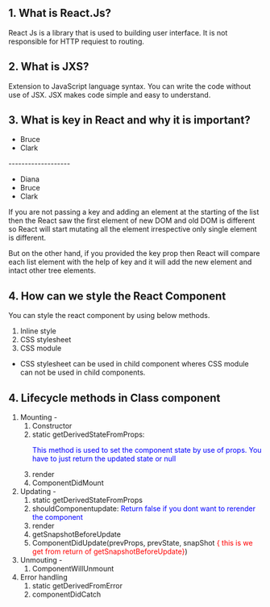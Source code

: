 ## 1. What is React.Js?
React Js is a library that is used to building user interface. It is not responsible for HTTP requiest to routing.

## 2. What is JXS?
Extension to JavaScript language syntax. You can write the code without use of JSX. 
JSX makes code simple and easy to understand.

## 3. What  is key in React and why it is important?
<ul>
<li>Bruce</li>
<li>Clark</li>
</ul>
-------------------
<ul>
<li>Diana</li>
<li>Bruce</li>
<li>Clark</li>
</ul>
If you are not passing a key and adding an element at the starting of the list then the
React saw the first element of new DOM and old DOM is different so React will start mutating 
all the element irrespective only single element is different.

But on the other hand, if you provided the key prop then React will compare each list element with the 
help of key and it will add the new element and intact other tree elements.

## 4. How can we style the React Component
You can style the react component by using below methods.
1. Inline style
2. CSS stylesheet
3. CSS module
- CSS stylesheet can be used in child component wheres CSS module can not be used in child components.

## 4. Lifecycle methods in Class component
 1. Mounting - 
    1. Constructor
    2. static getDerivedStateFromProps: <p style="color: blue">This method is used to set the component state by use of props. You have to just return the updated state or null</p>
    3. render
    4. ComponentDidMount
 2. Updating - 
    1. static getDerivedStateFromProps
    2. shouldComponentupdate: <font color="blue">Return false if you dont want to rerender the component</font>
    3. render
    4. getSnapshotBeforeUpdate
    5. ComponentDidUpdate(prevProps, prevState, snapShot <span style="color: red">{ this is we get from return of getSnapshotBeforeUpdate}</span>)
3. Unmouting -
    1. ComponentWillUnmount
4. Error handling
    1. static getDerivedFromError
    2. componentDidCatch

